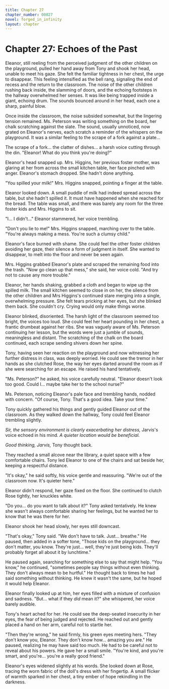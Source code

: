 ```yaml
---
title: Chapter 27
chapter_number: 00027
novel: forged_in_infinity
layout: chapter
---
```


# **Chapter 27: Echoes of the Past**

Eleanor, still reeling from the perceived judgment of the other children
on the playground, pulled her hand away from Tony and shook her head,
unable to meet his gaze. She felt the familiar tightness in her chest,
the urge to disappear. This feeling intensified as the bell rang,
signaling the end of recess and the return to the classroom. The noise
of the other children rushing back inside, the slamming of doors, and
the echoing footsteps in the hallway overwhelmed her senses. It was like
being trapped inside a giant, echoing drum. The sounds bounced around in
her head, each one a sharp, painful blow.

Once inside the classroom, the noise subsided somewhat, but the
lingering tension remained. Ms. Peterson was writing something on the
board, her chalk scratching against the slate. The sound, usually
unnoticed, now grated on Eleanor\'s nerves, each scratch a reminder of
the whispers on the playground. It was a similar feeling to the scrape
of a fork against a plate...

The scrape of a fork... the clatter of dishes... a harsh voice cutting
through the din. \"Eleanor! What do you think you\'re doing?\"

Eleanor's head snapped up. Mrs. Higgins, her previous foster mother, was
glaring at her from across the small kitchen table, her face pinched
with anger. Eleanor's stomach dropped. She hadn't done anything.

"You spilled your milk!" Mrs. Higgins snapped, pointing a finger at the
table.

Eleanor looked down. A small puddle of milk had indeed spread across the
table, but she hadn't spilled it. It must have happened when she reached
for the bread. The table was small, and there was barely any room for
the three foster kids and Mrs. Higgins to sit.

"I... I didn't..." Eleanor stammered, her voice trembling.

"Don't you lie to me!" Mrs. Higgins snapped, marching over to the table.
"You're always making a mess. You're such a clumsy child."

Eleanor's face burned with shame. She could feel the other foster
children avoiding her gaze, their silence a form of judgment in itself.
She wanted to disappear, to melt into the floor and never be seen again.

Mrs. Higgins grabbed Eleanor's plate and scraped the remaining food into
the trash. "Now go clean up that mess," she said, her voice cold. "And
try not to cause any more trouble."

Eleanor, her hands shaking, grabbed a cloth and began to wipe up the
spilled milk. The small kitchen seemed to close in on her, the silence
from the other children and Mrs Higgins's continued stare merging into a
single, overwhelming pressure. She felt tears pricking at her eyes, but
she blinked them back. She couldn't cry. Crying would only make things
worse.

Eleanor blinked, disoriented. The harsh light of the classroom seemed
too bright, the voices too loud. She could feel her heart pounding in
her chest, a frantic drumbeat against her ribs. She was vaguely aware of
Ms. Peterson continuing her lesson, but the words were just a jumble of
sounds, meaningless and distant. The scratching of the chalk on the
board continued, each scrape sending shivers down her spine.

Tony, having seen her reaction on the playground and now witnessing her
further distress in class, was deeply worried. He could see the tremor
in her hands as she clutched Rose, the way her eyes darted around the
room as if she were searching for an escape. He raised his hand
tentatively.

"Ms. Peterson?" he asked, his voice carefully neutral. "Eleanor doesn't
look too good. Could I... maybe take her to the school nurse?"

Ms. Peterson, noticing Eleanor's pale face and trembling hands, nodded
with concern. "Of course, Tony. That's a good idea. Take your time."

Tony quickly gathered his things and gently guided Eleanor out of the
classroom. As they walked down the hallway, Tony could feel Eleanor
trembling slightly.

*Sir, the sensory environment is clearly exacerbating her distress,*
Jarvis's voice echoed in his mind. *A quieter location would be
beneficial.*

*Good thinking, Jarvis,* Tony thought back.

They reached a small alcove near the library, a quiet space with a few
comfortable chairs. Tony led Eleanor to one of the chairs and sat beside
her, keeping a respectful distance.

"It's okay," he said softly, his voice gentle and reassuring. "We're out
of the classroom now. It's quieter here."

Eleanor didn't respond, her gaze fixed on the floor. She continued to
clutch Rose tightly, her knuckles white.

"Do you... do you want to talk about it?" Tony asked tentatively. He
knew she wasn't always comfortable sharing her feelings, but he wanted
her to know that he was there for her.

Eleanor shook her head slowly, her eyes still downcast.

"That's okay," Tony said. "We don't have to talk. Just... breathe." He
paused, then added in a softer tone, "Those kids on the playground...
they don't matter, you know. They're just... well, they're just being
kids. They'll probably forget all about it by lunchtime."

He paused again, searching for something else to say that might help.
"You know," he continued, "sometimes people say things without even
thinking. They don't always mean to be hurtful." He thought back to
times he had said something without thinking. He knew it wasn\'t the
same, but he hoped it would help Eleanor.

Eleanor finally looked up at him, her eyes filled with a mixture of
confusion and sadness. "But... what if they *did* mean it?" she
whispered, her voice barely audible.

Tony's heart ached for her. He could see the deep-seated insecurity in
her eyes, the fear of being judged and rejected. He reached out and
gently placed a hand on her arm, careful not to startle her.

"Then they're wrong," he said firmly, his green eyes meeting hers. "They
don't know you, Eleanor. They don't know how... amazing you are." He
paused, realizing he may have said too much. He had to be careful not to
reveal about his powers. He gave her a small smile. "You're kind, and
you're smart, and you're... you're a really good friend."

Eleanor's eyes widened slightly at his words. She looked down at Rose,
tracing the worn fabric of the doll's dress with her fingertip. A small
flicker of warmth sparked in her chest, a tiny ember of hope rekindling
in the darkness.
